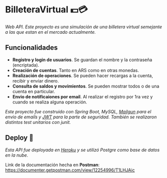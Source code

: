 # BilleteraVirtual :dollar::credit_card:

_Web API. Este proyecto es una simulación de una billetera virtual semejante a las que estan en el mercado actualmente._

## Funcionalidades

* **Registro y login de usuarios**. Se guardan el nombre y la contraseña (encriptada).
* **Creación de cuentas**. Tanto en ARS como en otras monedas.
* **Realización de operaciones**. Se pueden hacer recargas a la cuenta, recibir y enviar dinero.
* **Consulta de saldos y movimientos**. Se pueden mostrar todos o de una cuenta en particular.
* **Envio de notificaiones por email**. Al realizar el registro por 1ra vez y cuando se realiza alguna operación.

_Este proyecto fue construido con Spring Boot, MySQL, [Mailgun](https://www.mailgun.com/) para el envio de emails y [JWT](https://jwt.io/) para la parte de seguridad.
También se realizaron distintos test unitarios con junit._

## Deploy 🚀

_Esta API fue deployada en [Heroku](https://heroku.com) y se utilizó Postgre como base de datos en la nube._

Link de la documentación hecha en **Postman**: https://documenter.getpostman.com/view/12254996/T1LHJAic
